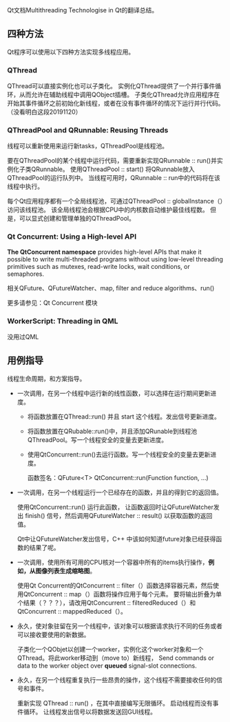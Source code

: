 Qt文档Multithreading Technologise in Qt的翻译总结。

## 四种方法

Qt程序可以使用以下四种方法实现多线程应用。

### QThread

QThread可以直接实例化也可以子类化。 实例化QThread提供了一个并行事件循环，从而允许在辅助线程中调用QObject插槽。 子类化QThread允许应用程序在开始其事件循环之前初始化新线程，或者在没有事件循环的情况下运行并行代码。（没看明白这段20191120）

### QThreadPool and QRunnable: Reusing Threads

线程可以重新使用来运行新tasks，QThreadPool是线程池。

要在QThreadPool的某个线程中运行代码，需要重新实现QRunnable :: run()并实例化子类QRunnable。 使用QThreadPool :: start() 将QRunnable放入QThreadPool的运行队列中。 当线程可用时，QRunnable :: run中的代码将在该线程中执行。

每个Qt应用程序都有一个全局线程池，可通过QThreadPool :: globalInstance（）访问该线程池。 该全局线程池会根据CPU中的内核数自动维护最佳线程数。 但是，可以显式创建和管理单独的QThreadPool。

### Qt Concurrent: Using a High-level API

**The QtConcurrent namespace** provides high-level APIs that make it possible to write multi-threaded programs without using low-level threading primitives such as mutexes, read-write locks, wait conditions, or semaphores.

相关QFuture、QFutureWatcher、map, filter and reduce algorithms、run()

更多请参见：Qt Concurrent 模块

### WorkerScript: Threading in QML

没用过QML

## 用例指导

线程生命周期，和方案指导。

+ 一次调用，在另一个线程中运行新的线性函数，可以选择在运行期间更新进度。

  + 将函数放置在QThread::run() 并且 start 这个线程。发出信号更新进度。

  + 将函数放置在QRubable::run()中，并且添加QRunable到线程池QThreadPool。写一个线程安全的变量去更新进度。

  + 使用QtConcurrent::run()去运行函数。写一个线程安全的变量去更新进度。

    函数签名：QFuture\<T\> QtConcurrent::run(Function function, ...)

+ 一次调用，在另一个线程运行一个已经存在的函数，并且的得到它的返回值。

  使用QtConcurrent::run() 运行此函数， 让函数返回时让QFutureWatcher发出 finish() 信号，然后调用QFutureWatcher :: result() 以获取函数的返回值。

  Qt中让QFutureWatcher发出信号，C++ 中该如何知道future对象已经获得函数的结果了呢。

+ 一次调用，使用所有可用的CPU核对一个容器中所有的items执行操作，**例如，从图像列表生成缩略图**。

  使用Qt Concurrent的QtConcurrent :: filter（）函数选择容器元素，然后使用QtConcurrent :: map（）函数将操作应用于每个元素。 要将输出折叠为单个结果（？？？），请改用QtConcurrent :: filteredReduced（）和QtConcurrent :: mappedReduced（）。

+ 永久，使对象驻留在另一个线程中，该对象可以根据请求执行不同的任务或者可以接收要使用的新数据。

  子类化一个QObjet以创建一个worker，实例化这个worker对象和一个QThread。将此worker移动到（move to）新线程， Send commands or data to the worker object over **queued** signal-slot connections.

+ 永久，在另一个线程重复执行一些昂贵的操作，这个线程不需要接收任何的信号和事件。

  重新实现 QThread :: run() ，在其中直接编写无限循环。 启动线程而没有事件循环。 让线程发出信号以将数据发送回GUI线程。

  